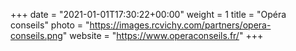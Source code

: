 +++
date = "2021-01-01T17:30:22+00:00"
weight = 1
title = "Opéra conseils"
photo = "https://images.rcvichy.com/partners/opera-conseils.png"
website = "https://www.operaconseils.fr/"
+++
